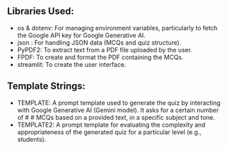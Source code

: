 ## Libraries Used:
- os & dotenv: For managing environment variables, particularly to fetch the Google API key for Google Generative AI.
- json : For handling JSON data (MCQs and quiz structure).
- PyPDF2: To extract text from a PDF file uploaded by the user.
- FPDF: To create and format the PDF containing the MCQs.
- streamlit: To create the user interface.

## Template Strings:
- TEMPLATE: A prompt template used to generate the quiz by interacting with Google Generative AI (Gemini model). It asks for a  certain number of # # MCQs based on a provided text, in a specific subject and tone.
- TEMPLATE2: A prompt template for evaluating the complexity and appropriateness of the generated quiz for a particular level (e.g., students).